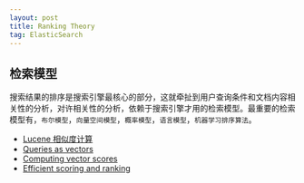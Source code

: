```yaml
---
layout: post
title: Ranking Theory
tag: ElasticSearch
---
```

## 检索模型
搜索结果的排序是搜索引擎最核心的部分，这就牵扯到用户查询条件和文档内容相关性的分析，对许相关性的分析，依赖于搜索引擎才用的检索模型。最重要的检索模型有，`布尔模型`，`向量空间模型`，`概率模型`，`语言模型`，`机器学习排序算法`。

* [Lucene 相似度计算](http://lucene.apache.org/core/4_6_0/core/org/apache/lucene/search/similarities/TFIDFSimilarity.html)
* [Queries as vectors](https://nlp.stanford.edu/IR-book/html/htmledition/queries-as-vectors-1.html)
* [Computing vector scores](https://nlp.stanford.edu/IR-book/html/htmledition/computing-vector-scores-1.html#fig:cosinealg)
* [Efficient scoring and ranking](https://nlp.stanford.edu/IR-book/html/htmledition/efficient-scoring-and-ranking-1.html#sec:heuristics)
